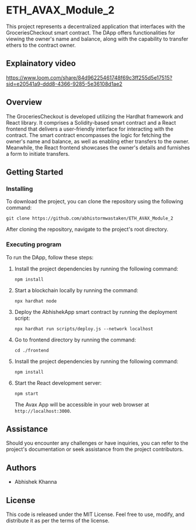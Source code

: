 # ETH_AVAX_Module_2
This project represents a decentralized application that interfaces with the GroceriesCheckout smart contract. The DApp offers functionalities for viewing the owner's name and balance, along with the capability to transfer ethers to the contract owner.

## Explainatory video

https://www.loom.com/share/84d96225461748f69c3ff255d5e17515?sid=e20541a9-ddd8-4366-9285-5e36108d1ae2

## Overview

The GroceriesCheckout is developed utilizing the Hardhat framework and React library. It comprises a Solidity-based smart contract and a React frontend that delivers a user-friendly interface for interacting with the contract. The smart contract encompasses the logic for fetching the owner's name and balance, as well as enabling ether transfers to the owner. Meanwhile, the React frontend showcases the owner's details and furnishes a form to initiate transfers.

## Getting Started

### Installing

To download the project, you can clone the repository using the following command:

```
git clone https://github.com/abhistormwastaken/ETH_AVAX_Module_2
```

After cloning the repository, navigate to the project's root directory.

### Executing program

To run the DApp, follow these steps:

1. Install the project dependencies by running the following command:

   ```
   npm install
   ```
2. Start a blockchain locally by running the command: 
   ```
   npx hardhat node
   ```

3. Deploy the AbhishekApp smart contract by running the deployment script:

   ```
   npx hardhat run scripts/deploy.js --network localhost
   ```
4. Go to frontend directory by running the command:

   ```
   cd ./frontend
   ```
5. Install the project dependencies by running the following command:

   ```
   npm install
   ```
6. Start the React development server:

   ```
   npm start
   ```

   The Avax App will be accessible in your web browser at `http://localhost:3000`.

   

## Assistance

Should you encounter any challenges or have inquiries, you can refer to the project's documentation or seek assistance from the project contributors.

## Authors

- Abhishek Khanna

## License

This code is released under the MIT License. Feel free to use, modify, and distribute it as per the terms of the license.

